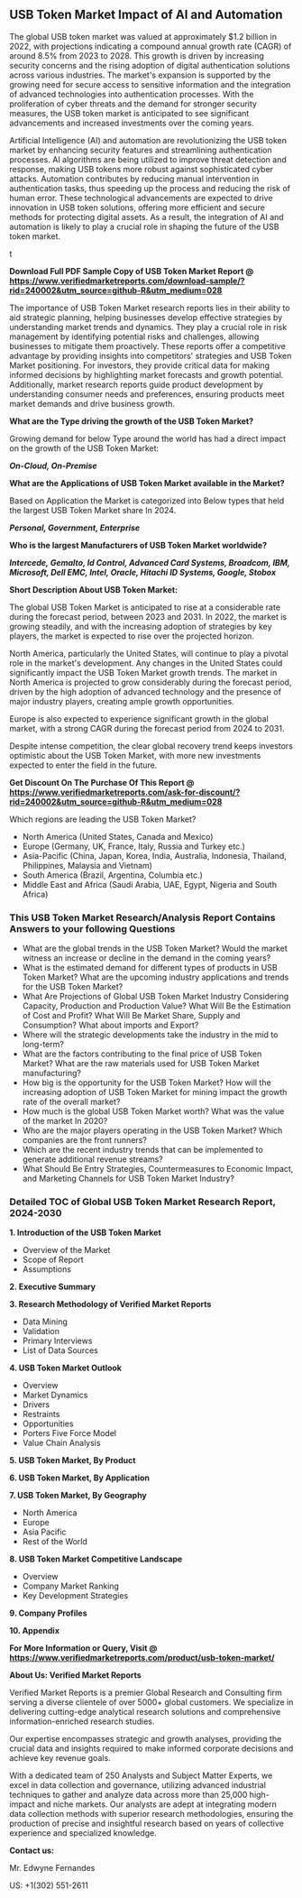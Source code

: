 <h2>USB Token Market Impact of AI and Automation</h2><p>The global USB token market was valued at approximately $1.2 billion in 2022, with projections indicating a compound annual growth rate (CAGR) of around 8.5% from 2023 to 2028. This growth is driven by increasing security concerns and the rising adoption of digital authentication solutions across various industries. The market's expansion is supported by the growing need for secure access to sensitive information and the integration of advanced technologies into authentication processes. With the proliferation of cyber threats and the demand for stronger security measures, the USB token market is anticipated to see significant advancements and increased investments over the coming years.</p><p>Artificial Intelligence (AI) and automation are revolutionizing the USB token market by enhancing security features and streamlining authentication processes. AI algorithms are being utilized to improve threat detection and response, making USB tokens more robust against sophisticated cyber attacks. Automation contributes by reducing manual intervention in authentication tasks, thus speeding up the process and reducing the risk of human error. These technological advancements are expected to drive innovation in USB token solutions, offering more efficient and secure methods for protecting digital assets. As a result, the integration of AI and automation is likely to play a crucial role in shaping the future of the USB token market.</p>t</p><p id="" class=""><strong>Download Full PDF Sample Copy of USB Token Market Report @ <a href="https://www.verifiedmarketreports.com/download-sample/?rid=240002&utm_source=github-R&utm_medium=028" target="_blank">https://www.verifiedmarketreports.com/download-sample/?rid=240002&utm_source=github-R&utm_medium=028</a></strong></p><p>The importance of&nbsp;USB Token Market research reports lies in their ability to aid strategic planning, helping businesses develop effective strategies by understanding market trends and dynamics. They play a crucial role in risk management by identifying potential risks and challenges, allowing businesses to mitigate them proactively. These reports offer a competitive advantage by providing insights into competitors' strategies and USB Token Market positioning. For investors, they provide critical data for making informed decisions by highlighting market forecasts and growth potential. Additionally, market research reports guide product development by understanding consumer needs and preferences, ensuring products meet market demands and drive business growth.</p><p><strong>What are the&nbsp;Type driving the growth of the USB Token Market?</strong></p><p id="" class="">Growing demand for below Type around the world has had a direct impact on the growth of the USB Token Market:</p><em><strong>On-Cloud, On-Premise</strong></em></p><strong>What are the&nbsp;Applications&nbsp;of USB Token Market available in the Market?</strong></p><p id="" class="">Based on Application the Market is categorized into Below types that held the largest USB Token Market share In 2024.</p><em><strong>Personal, Government, Enterprise</strong></em></p><strong>Who is the largest Manufacturers of USB Token Market worldwide?</strong></p><p><em><strong>Intercede, Gemalto, Id Control, Advanced Card Systems, Broadcom, IBM, Microsoft, Dell EMC, Intel, Oracle, Hitachi ID Systems, Google, Stobox</strong></em></p><p id="" class=""><strong>Short Description About USB Token Market:</strong></p><p>The global USB Token Market is anticipated to rise at a considerable rate during the forecast period, between 2023 and 2031. In 2022, the market is growing steadily, and with the increasing adoption of strategies by key players, the market is expected to rise over the projected horizon.</p><p>North America, particularly the United States, will continue to play a pivotal role in the market's development. Any changes in the United States could significantly impact the USB Token Market growth trends. The market in North America is projected to grow considerably during the forecast period, driven by the high adoption of advanced technology and the presence of major industry players, creating ample growth opportunities.</p><p>Europe is also expected to experience significant growth in the global market, with a strong CAGR during the forecast period from 2024 to 2031.</p><p>Despite intense competition, the clear global recovery trend keeps investors optimistic about the USB Token Market, with more new investments expected to enter the field in the future.</p><p id="" class=""><strong>Get Discount On The Purchase Of This Report @ <a href="https://www.verifiedmarketreports.com/ask-for-discount/?rid=240002&utm_source=github-R&utm_medium=028" target="_blank">https://www.verifiedmarketreports.com/ask-for-discount/?rid=240002&utm_source=github-R&utm_medium=028</a></strong></p>Which regions are leading the USB Token Market?</p><ul><li>North America (United States, Canada and Mexico)</li><li>Europe (Germany, UK, France, Italy, Russia and Turkey etc.)</li><li>Asia-Pacific (China, Japan, Korea, India, Australia, Indonesia, Thailand, Philippines, Malaysia and Vietnam)</li><li>South America (Brazil, Argentina, Columbia etc.)</li><li>Middle East and Africa (Saudi Arabia, UAE, Egypt, Nigeria and South Africa)</li></ul><h3 id="" class="">This USB Token Market Research/Analysis Report Contains Answers to your following Questions</h3><ul><li>What are the global trends in the USB Token Market? Would the market witness an increase or decline in the demand in the coming years?</li><li>What is the estimated demand for different types of products in USB Token Market? What are the upcoming industry applications and trends for the USB Token Market?</li><li>What Are Projections of Global USB Token Market Industry Considering Capacity, Production and Production Value? What Will Be the Estimation of Cost and Profit? What Will Be Market Share, Supply and Consumption? What about imports and Export?</li><li>Where will the strategic developments take the industry in the mid to long-term?</li><li>What are the factors contributing to the final price of USB Token Market? What are the raw materials used for USB Token Market manufacturing?</li><li>How big is the opportunity for the USB Token Market? How will the increasing adoption of USB Token Market for mining impact the growth rate of the overall market?</li><li>How much is the global USB Token Market worth? What was the value of the market In 2020?</li><li>Who are the major players operating in the USB Token Market? Which companies are the front runners?</li><li>Which are the recent industry trends that can be implemented to generate additional revenue streams?</li><li>What Should Be Entry Strategies, Countermeasures to Economic Impact, and Marketing Channels for USB Token Market Industry?</li></ul><h3 id="" class="">Detailed TOC of Global USB Token Market Research Report, 2024-2030</h3><p id="" class=""><strong>1. Introduction of the USB Token Market</strong></p><ul><li>Overview of the Market</li><li>Scope of Report</li><li>Assumptions</li></ul><p id="" class=""><strong>2. Executive Summary</strong></p><p id="" class=""><strong>3. Research Methodology of Verified Market Reports</strong></p><ul><li>Data Mining</li><li>Validation</li><li>Primary Interviews</li><li>List of Data Sources</li></ul><p id="" class=""><strong>4. USB Token Market Outlook</strong></p><ul><li>Overview</li><li>Market Dynamics</li><li>Drivers</li><li>Restraints</li><li>Opportunities</li><li>Porters Five Force Model</li><li>Value Chain Analysis</li></ul><p id="" class=""><strong>5. USB Token Market, By Product</strong></p><p id="" class=""><strong>6. USB Token Market, By Application</strong></p><p id="" class=""><strong>7. USB Token Market, By Geography</strong></p><ul><li>North America</li><li>Europe</li><li>Asia Pacific</li><li>Rest of the World</li></ul><p id="" class=""><strong>8. USB Token Market Competitive Landscape</strong></p><ul><li>Overview</li><li>Company Market Ranking</li><li>Key Development Strategies</li></ul><p id="" class=""><strong>9. Company Profiles</strong></p><p id="" class=""><strong>10. Appendix</strong></p><p id="" class=""><strong>For More Information or Query, Visit @ <a href="https://www.verifiedmarketreports.com/product/usb-token-market/" target="_blank">https://www.verifiedmarketreports.com/product/usb-token-market/</a></strong></p><p id="" class=""><strong>About Us: Verified Market Reports</strong></p><p id="" class="">Verified Market Reports is a premier Global Research and Consulting firm serving a diverse clientele of over 5000+ global customers. We specialize in delivering cutting-edge analytical research solutions and comprehensive information-enriched research studies.</p><p id="" class="">Our expertise encompasses strategic and growth analyses, providing the crucial data and insights required to make informed corporate decisions and achieve key revenue goals.</p><p id="" class="">With a dedicated team of 250 Analysts and Subject Matter Experts, we excel in data collection and governance, utilizing advanced industrial techniques to gather and analyze data across more than 25,000 high-impact and niche markets. Our analysts are adept at integrating modern data collection methods with superior research methodologies, ensuring the production of precise and insightful research based on years of collective experience and specialized knowledge.</p><p id="" class=""><strong>Contact us:</strong></p><p id="" class="">Mr. Edwyne Fernandes</p><p id="" class="">US: +1(302) 551-2611</p>